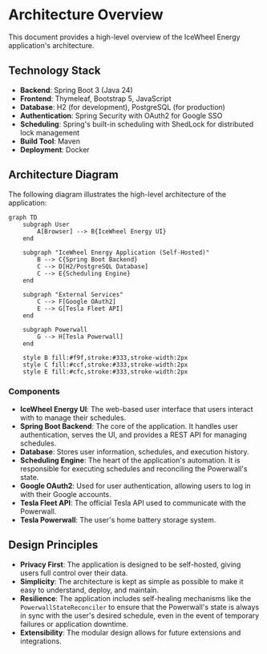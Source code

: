 # Architecture Overview

This document provides a high-level overview of the IceWheel Energy application's architecture.

## Technology Stack

* **Backend**: Spring Boot 3 (Java 24)
* **Frontend**: Thymeleaf, Bootstrap 5, JavaScript
* **Database**: H2 (for development), PostgreSQL (for production)
* **Authentication**: Spring Security with OAuth2 for Google SSO
* **Scheduling**: Spring's built-in scheduling with ShedLock for distributed lock management
* **Build Tool**: Maven
* **Deployment**: Docker

## Architecture Diagram

The following diagram illustrates the high-level architecture of the application:

```mermaid
graph TD
    subgraph User
        A[Browser] --> B{IceWheel Energy UI}
    end

    subgraph "IceWheel Energy Application (Self-Hosted)"
        B --> C{Spring Boot Backend}
        C --> D[H2/PostgreSQL Database]
        C --> E{Scheduling Engine}
    end

    subgraph "External Services"
        C --> F[Google OAuth2]
        E --> G[Tesla Fleet API]
    end

    subgraph Powerwall
        G --> H[Tesla Powerwall]
    end

    style B fill:#f9f,stroke:#333,stroke-width:2px
    style C fill:#ccf,stroke:#333,stroke-width:2px
    style E fill:#cfc,stroke:#333,stroke-width:2px
```

### Components

* **IceWheel Energy UI**: The web-based user interface that users interact with to manage their schedules.
* **Spring Boot Backend**: The core of the application. It handles user authentication, serves the UI, and provides a
  REST API for managing schedules.
* **Database**: Stores user information, schedules, and execution history.
* **Scheduling Engine**: The heart of the application's automation. It is responsible for executing schedules and
  reconciling the Powerwall's state.
* **Google OAuth2**: Used for user authentication, allowing users to log in with their Google accounts.
* **Tesla Fleet API**: The official Tesla API used to communicate with the Powerwall.
* **Tesla Powerwall**: The user's home battery storage system.

## Design Principles

* **Privacy First**: The application is designed to be self-hosted, giving users full control over their data.
* **Simplicity**: The architecture is kept as simple as possible to make it easy to understand, deploy, and maintain.
* **Resilience**: The application includes self-healing mechanisms like the `PowerwallStateReconciler` to ensure that
  the Powerwall's state is always in sync with the user's desired schedule, even in the event of temporary failures or
  application downtime.
* **Extensibility**: The modular design allows for future extensions and integrations.
